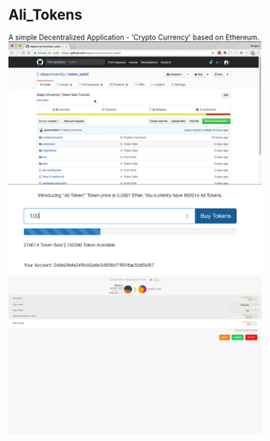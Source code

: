 # Ali_Tokens
A simple Decentralized Application -  'Crypto Currency' based on Ethereum.
![](TS_1.png)
![](TS_2.png)
![](TS_3.png)







